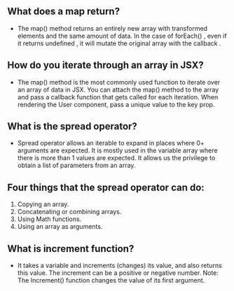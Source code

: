 ## What does a map return?

* The map() method returns an entirely new array with transformed elements and the same amount of data. In the case of forEach() , even if it returns undefined , it will mutate the original array with the callback .

## How do you iterate through an array in JSX?

* The map() method is the most commonly used function to iterate over an array of data in JSX. You can attach the map() method to the array and pass a callback function that gets called for each iteration. When rendering the User component, pass a unique value to the key prop.

## What is the spread operator?

* Spread operator allows an iterable to expand in places where 0+ arguments are expected. It is mostly used in the variable array where there is more than 1 values are expected. It allows us the privilege to obtain a list of parameters from an array.

## Four things that the spread operator can do:

1) Copying an array.
2) Concatenating or combining arrays.
3) Using Math functions.
4) Using an array as arguments.

## What is increment function?

* It takes a variable and increments (changes) its value, and also returns this value. The increment can be a positive or negative number. Note: The Increment() function changes the value of its first argument.